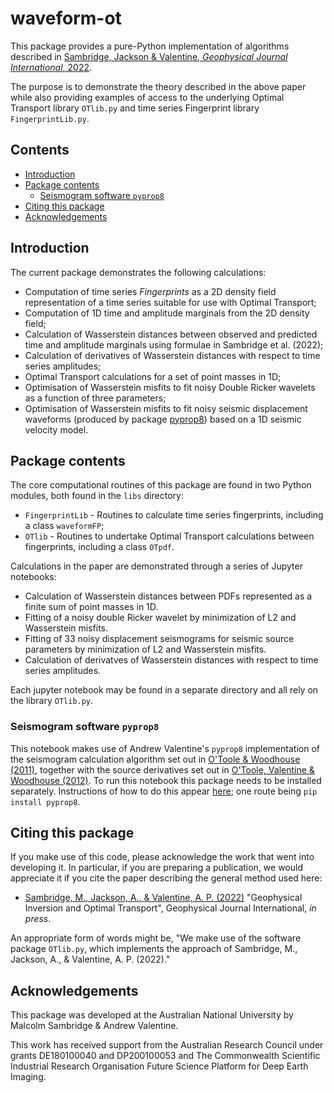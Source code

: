 # waveform-ot

This package provides a pure-Python implementation of algorithms described in [Sambridge, Jackson & Valentine, *Geophysical Journal International*, 2022](https://academic.oup.com/gji/advance-article-abstract/doi/10.1093/gji/ggac151/6572363).

The purpose is to demonstrate the theory described in the above paper while also providing examples of access to the underlying Optimal Transport library `OTlib.py` and time series Fingerprint library `FingerprintLib.py`.

## Contents
- [Introduction](#introduction)
- [Package contents](#Package-contents)
    - [Seismogram software `pyprop8`](#Seismogram-software-pyprop8)
- [Citing this package](#citing-this-package)
- [Acknowledgements](#acknowledgements)

## Introduction
The current package demonstrates the following calculations:

- Computation of time series *Fingerprints* as a 2D density field representation of a time series suitable for use with Optimal Transport;
- Computation of 1D time and amplitude marginals from the 2D density field;
- Calculation of Wasserstein distances between observed and predicted  time and amplitude marginals using formulae in Sambridge et al. (2022);
- Calculation of derivatives of Wasserstein distances with respect to time series amplitudes;
- Optimal Transport calculations for a set of point masses in 1D;
- Optimisation of Wasserstein misfits to fit noisy Double Ricker wavelets as a function of three parameters;
- Optimisation of Wasserstein misfits to fit noisy seismic displacement waveforms (produced by package [pyprop8](https://github.com/valentineap/pyprop8)) based on a 1D seismic velocity model.


## Package contents

The core computational routines of this package are found in two Python modules, both found in the `libs` directory:
- `FingerprintLib` - Routines to calculate time series fingerprints, including a class `waveformFP`;
- `OTlib`  - Routines to undertake Optimal Transport calculations between fingerprints, including a class `OTpdf`.

Calculations in the paper are demonstrated through a series of Jupyter notebooks:
- Calculation of Wasserstein distances between PDFs represented as a finite sum of point masses in 1D.
- Fitting of a noisy double Ricker wavelet by minimization of L2 and Wasserstein misfits.
- Fitting of 33 noisy displacement seismograms for seismic source parameters by minimization of L2 and Wasserstein misfits.
- Calculation of derivatves of Wasserstein distances with respect to time series amplitudes.

Each jupyter notebook may be found in a separate directory and all rely on the library `OTlib.py`.

### Seismogram software `pyprop8`

This notebook makes use of Andrew Valentine's `pyprop8` implementation of the seismogram calculation algorithm set out in [O'Toole & Woodhouse (2011)](https://doi.org/10.1111/j.1365-246X.2011.05210.x), together with the source derivatives set out in [O'Toole, Valentine & Woodhouse (2012)](https://doi.org/10.1111/j.1365-246X.2012.05608.x). To run this notebook this package
needs to be installed separately. Instructions of how to do this appear [here](https://pyprop8.readthedocs.io/); one route being `pip install pyprop8`.

## Citing this package
If you make use of this code, please acknowledge the work that went into developing it. In particular, if you are preparing a publication, we would appreciate it if you cite the paper describing the general method used here:

- [Sambridge, M., Jackson, A., & Valentine, A. P. (2022)](https://academic.oup.com/gji/advance-article-abstract/doi/10.1093/gji/ggac151/6572363) "Geophysical Inversion and Optimal Transport", Geophysical Journal International, *in press*.


An appropriate form of words might be, "We make use of the software package `OTlib.py`, which implements the approach of Sambridge, M., Jackson, A., & Valentine, A. P. (2022)."

## Acknowledgements

This package was developed at the Australian National University by Malcolm Sambridge & Andrew Valentine. 

This work has received support from the Australian Research Council under grants DE180100040 and DP200100053 and The Commonwealth Scientific Industrial Research Organisation Future Science Platform for Deep Earth Imaging.


